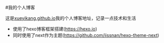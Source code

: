 #我的个人博客

这是[xueyikang.github.io](http://xueyikang.github.io)我的个人博客地址，记录一点技术和生活
* 使用了hexo博客框架搭建(https://hexo.io)
* 同时使用了next作为主题(https://github.com/iissnan/hexo-theme-next)